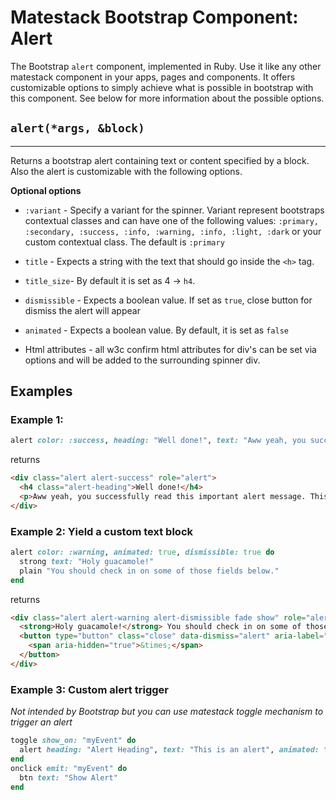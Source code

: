 # Matestack Bootstrap Component: Alert

The Bootstrap `alert` component, implemented in Ruby. Use it like any other matestack component in your apps, pages and components. It offers customizable options to simply achieve what is possible in bootstrap with this component. See below for more information about the possible options.

## `alert(*args, &block)`
----

Returns a bootstrap alert containing text or content specified by a block. Also the alert is customizable with the following options. 

**Optional options**

* `:variant` - Specify a variant for the spinner. Variant represent bootstraps contextual classes and can have one of the following values: `:primary, :secondary, :success, :info, :warning, :info, :light, :dark` or your custom contextual class. The default is `:primary`

* `title` - Expects a string with the text that should go inside the `<h>` tag.
* `title_size`- By default it is set as 4 -> `h4`. 

* `dismissible` - Expects a boolean value. If set as `true`, close button for dismiss the alert will appear

* `animated` - Expects a boolean value. By default, it is set as `false`

* Html attributes - all w3c confirm html attributes for div's can be set via options and will be added to the surrounding spinner div.

## Examples

### Example 1: 

```ruby
alert color: :success, heading: "Well done!", text: "Aww yeah, you successfully read this important alert message. This example text is going to run a bit longer so that you can see how spacing within an alert works with this kind of content."
```

returns

```html
<div class="alert alert-success" role="alert">
  <h4 class="alert-heading">Well done!</h4>
  <p>Aww yeah, you successfully read this important alert message. This example text is going to run a bit longer so that you can see how spacing within an alert works with this kind of content.</p>
</div>
```

### Example 2: Yield a custom text block 
```ruby
alert color: :warning, animated: true, dismissible: true do
  strong text: "Holy guacamole!"
  plain "You should check in on some of those fields below."
end
```

returns

```html
<div class="alert alert-warning alert-dismissible fade show" role="alert">
  <strong>Holy guacamole!</strong> You should check in on some of those fields below.
  <button type="button" class="close" data-dismiss="alert" aria-label="Close">
    <span aria-hidden="true">&times;</span>
  </button>
</div>
```

### Example 3: Custom alert trigger 
*Not intended by Bootstrap but you can use matestack toggle mechanism to trigger an alert*

```ruby
toggle show_on: "myEvent" do        
  alert heading: "Alert Heading", text: "This is an alert", animated: true, dismissible: true
end
onclick emit: "myEvent" do
  btn text: "Show Alert"
end
```
